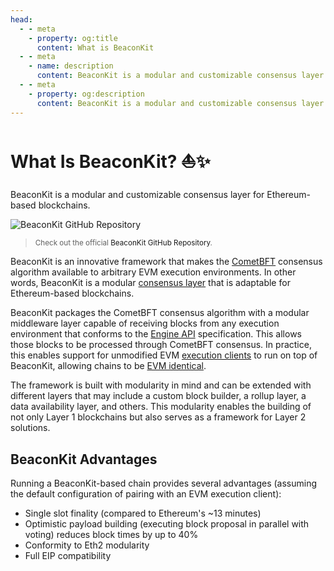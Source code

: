 ```yaml
---
head:
  - - meta
    - property: og:title
      content: What is BeaconKit
  - - meta
    - name: description
      content: BeaconKit is a modular and customizable consensus layer for Ethereum-based blockchains.
  - - meta
    - property: og:description
      content: BeaconKit is a modular and customizable consensus layer for Ethereum-based blockchains.
---
```


<script setup>
  import config from '@berachain/config/constants.json';
</script>

# What Is BeaconKit? ⛵✨

BeaconKit is a modular and customizable consensus layer for Ethereum-based blockchains.

<a :href="config.websites.beaconkit.url">

![BeaconKit GitHub Repository](/assets/beacon-kit-github-repository.png)

</a>

> <small>Check out the official <a :href="config.websites.beaconkit.url">BeaconKit GitHub Repository</a>.</small>

BeaconKit is an innovative framework that makes the [CometBFT](https://docs.cometbft.com/v0.38/) consensus algorithm available to arbitrary EVM execution environments.
In other words, BeaconKit is a modular [consensus layer](/learn/help/glossary#consensus-client) that is adaptable for Ethereum-based blockchains.

BeaconKit packages the CometBFT consensus algorithm with a modular middleware layer capable of receiving blocks from any execution environment that conforms to the [Engine API](/learn/help/glossary#engine-api) specification. This allows those blocks to be processed through CometBFT consensus. In practice, this enables support for unmodified EVM [execution clients](/learn/help/glossary#execution-client) to run on top of BeaconKit, allowing chains to be [EVM identical](/learn/#berachain-evm-identical-⟠).

The framework is built with modularity in mind and can be extended with different layers that may include a custom block builder, a rollup layer, a data availability layer, and others. This modularity enables the building of not only Layer 1 blockchains but also serves as a framework for Layer 2 solutions.

## BeaconKit Advantages

Running a BeaconKit-based chain provides several advantages (assuming the default configuration of pairing with an EVM execution client):

- Single slot finality (compared to Ethereum's ~13 minutes)
- Optimistic payload building (executing block proposal in parallel with voting) reduces block times by up to 40%
- Conformity to Eth2 modularity
- Full EIP compatibility
